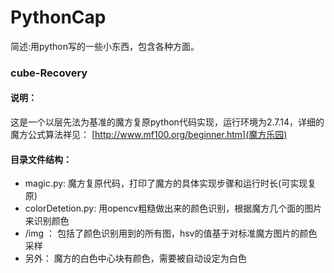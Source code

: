 # PythonCap
简述:用python写的一些小东西，包含各种方面。



### cube-Recovery

#### 说明：  
这是一个以层先法为基准的魔方复原python代码实现，运行环境为2.7.14，详细的魔方公式算法祥见： [http://www.mf100.org/beginner.htm](魔方乐园)

#### 目录文件结构：

- magic.py:  魔方复原代码，打印了魔方的具体实现步骤和运行时长(可实现复原)
- colorDetetion.py:  用opencv粗糙做出来的颜色识别，根据魔方几个面的图片来识别颜色
- /img ：  包括了颜色识别用到的所有图，hsv的值基于对标准魔方图片的颜色采样
- 另外：  魔方的白色中心块有颜色，需要被自动设定为白色


